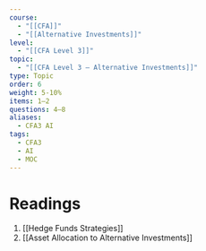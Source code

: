 ```yaml
---
course:
  - "[[CFA]]"
  - "[[Alternative Investments]]"
level:
  - "[[CFA Level 3]]"
topic:
  - "[[CFA Level 3 — Alternative Investments]]"
type: Topic
order: 6
weight: 5-10%
items: 1–2
questions: 4–8
aliases:
  - CFA3 AI
tags:
  - CFA3
  - AI
  - MOC
---
```

# Readings

1. [[Hedge Funds Strategies]]
2. [[Asset Allocation to Alternative Investments]]
